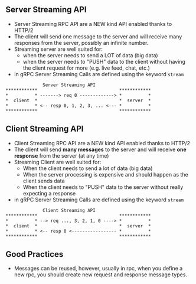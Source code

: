 ## Server Streaming API

* Server Streaming RPC API are a NEW kind API enabled thanks to HTTP/2
* The client will send one message to the server and will receive many responses from the server, possibly an infinite number.
* Streaming server are well suited for:
  - when the server needs to send a LOT of data (big data)
  - when the server needs to "PUSH" data to the client without having the client request for more (e.g. live feed, chat, etc.)
* in gRPC Server Streaming Calls are defined using the keyword `stream`

```
              Server Streaming API
************                               ************
*          * -------> req 0 -------------> *          *
*  client  *                               *  server  *
*          * <-- resp 0, 1, 2, 3, ... <--- *          *
************                               ************
```

## Client Streaming API

* Client Streaming RPC API are a NEW kind API enabled thanks to HTTP/2
* The client will send **many messages** to the server and will receive **one response** from the server (at any time)
* Streaming Client are well suited for:
  - When the client needs to send a lot of data (big data)
  - When the server processing is expensive and should happen as the client sends data
  - When the client needs to "PUSH" data to the server without really expecting a response
* in gRPC Server Streaming Calls are defined using the keyword `stream`

```
              Client Streaming API
************                               ************
*          * --> req ..., 3, 2, 1, 0 ----> *          *
*  client  *                               *  server  *
*          * <-- resp 0 <----------------- *          *
************                               ************
```

## Good Practices
- Messages can be reused, however, usually in rpc, when you define a new rpc, you should create new request and response message types.
